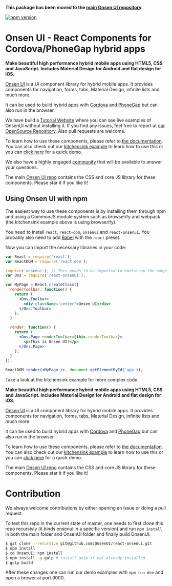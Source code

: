 **This package has been moved to the [main Onsen UI repository](https://github.com/OnsenUI/OnsenUI/tree/master/bindings/react).**

[![npm version](https://badge.fury.io/js/react-onsenui.svg)](https://badge.fury.io/js/react-onsenui)

# Onsen UI - React Components for Cordova/PhoneGap hybrid apps

**Make beautiful high performance hybrid mobile apps using HTML5, CSS and JavaScript. Includes Material Design for Android and flat design for iOS.**

[Onsen UI](https://onsen.io/2/) is a UI component library for hybrid mobile apps. It provides components for navigation, forms, tabs, Material Design, infinite lists and much more.

It can be used to build hybrid apps with [Cordova](https://cordova.apache.org/) and [PhoneGap](http://phonegap.com/) but can also run in the browser.

We have build a [Tutorial Website](http://tutorial.onsen.io/?framework=react&category=Getting%20started&module=Using%20the%20components) where you can see live examples of OnsenUI without installing it. If you find any issues, feel free to report at [our OpenSource Repository](https://github.com/OnsenUI/tutorial). Also pull requests are welcome.

To learn how to use these components, please refer to [the documentation](https://onsen.io/v2/docs/guide/react/index.html). You can also check out our [kitchensink example](https://github.com/OnsenUI/react-onsenui-kitchensink) to learn how to use this or you can [click here](http://onsenui.github.io/react-onsenui-kitchensink/demo.html) for a quick demo.

We also have a highly engaged [community](https://community.onsen.io/) that will be available to answer your questions.

The main [Onsen UI repo](https://github.com/OnsenUI/OnsenUI) contains the CSS and core JS library for these components. Please star it if you like it!

## Using Onsen UI with npm

The easiest way to use these components is by installing them through npm and using a CommonJS module system such as browserify and webpack (the kitchensink example above is using browserify).

You need to install `react`, `react-dom`, `onsenui` and `react-onsenui`. You probably also need to add [Babel](https://babeljs.io/) with the `react` preset.

Now you can import the necessary libraries in your code:

```jsx
var React = require('react');
var ReactDOM = require('react-dom');

require('onsenui'); // This needs to be imported to bootstrap the components.
var Ons = require('react-onsenui');

var MyPage = React.createClass({
  renderToolbar: function() {
    return (
      <Ons.Toolbar>
        <div className='center'>Onsen UI</div>
      </Ons.Toolbar>
    );
  }

  render: function() {
    return (
      <Ons.Page renderToolbar={this.renderToolbar}>
        <p>This is Onsen UI!</p>
      </Ons.Page>
    );
  }
});

ReactDOM.render(<MyPage />, document.getElementById('app'));
```

Take a look at the kitchensink example for more complex code.




**Make beautiful high performance hybrid mobile apps using HTML5, CSS and JavaScript. Includes Material Design for Android and flat design for iOS.**

[Onsen UI](https://onsen.io/2/) is a UI component library for hybrid mobile apps. It provides components for navigation, forms, tabs, Material Design, infinite lists and much more.

It can be used to build hybrid apps with [Cordova](https://cordova.apache.org/) and [PhoneGap](http://phonegap.com/) but can also run in the browser.

To learn how to use these components, please refer to [the documentation](https://onsen.io/v2/docs/guide/react/index.html). You can also check out our [kitchensink example](https://github.com/OnsenUI/react-onsenui-kitchensink) to learn how to use this or you can [click here](http://onsenui.github.io/react-onsenui-kitchensink/demo.html) for a quick demo.

The main [Onsen UI repo](https://github.com/OnsenUI/OnsenUI) contains the CSS and core JS library for these components. Please star it if you like it!

# Contribution

We always welcome contributions by either opening an issue or doing a pull request.

To test this repo in the current state of master, one needs to first clone this repo recursivly (it binds onsenui in a specific version) and run `npm install` in both the main folder and OnsenUI folder and finally build OnsenUI.

```bash
$ git clone --recursive git@github.com:OnsenUI/react-onsenui.git
$ npm install
$ cd OnsenUI; npm install
$ npm install -g gulp # install gulp if not already installed
$ gulp build
```

After these changes one can run our demo examples with `npm run dev` and open a brower at port 9000.



